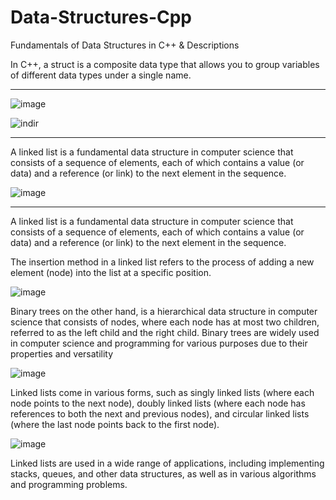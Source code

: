 # Data-Structures-Cpp
Fundamentals of Data Structures in C++ & Descriptions 


In C++, a struct is a composite data type that allows you to group variables of different data types under a single name. 
___________________________________________________________________________________________
![image](https://github.com/RsGoksel/Data-Structures-Cpp/assets/80707238/dad9f474-f2fd-411b-a6bb-1236c071ce81) 

![indir](https://github.com/RsGoksel/Data-Structures-Cpp/assets/80707238/cf61d84d-9adf-4a75-9fc9-c9376bc58b92)

__________________________________________________________________________________________

A linked list is a fundamental data structure in computer science that consists of a sequence of elements, each of which contains a value (or data) and a reference (or link) to the next element in the sequence.

![image](https://github.com/RsGoksel/Data-Structures-Cpp/assets/80707238/e57eb448-595e-4292-91fa-05fb3aaf24af)

__________________________________________________________________________________________

A linked list is a fundamental data structure in computer science that consists of a sequence of elements, each of which contains a value (or data) and a reference (or link) to the next element in the sequence.

The insertion method in a linked list refers to the process of adding a new element (node) into the list at a specific position.

![image](https://github.com/RsGoksel/Data-Structures-Cpp/assets/80707238/6cc50a1b-b184-465e-b0f9-c31b6c1f070b)

Binary trees on the other hand, is a hierarchical data structure in computer science that consists of nodes, where each node has at most two children, referred to as the left child and the right child. Binary trees are widely used in computer science and programming for various purposes due to their properties and versatility

![image](https://github.com/RsGoksel/Data-Structures-Cpp/assets/80707238/f1c6f2db-b44d-4714-8be6-8bb55a1f2cbc)


Linked lists come in various forms, such as singly linked lists (where each node points to the next node), doubly linked lists (where each node has references to both the next and previous nodes), and circular linked lists (where the last node points back to the first node). 

![image](https://github.com/RsGoksel/Data-Structures-Cpp/assets/80707238/5870d86a-1d9e-4a71-b6bf-dbc5e9220efb)

Linked lists are used in a wide range of applications, including implementing stacks, queues, and other data structures, as well as in various algorithms and programming problems.

